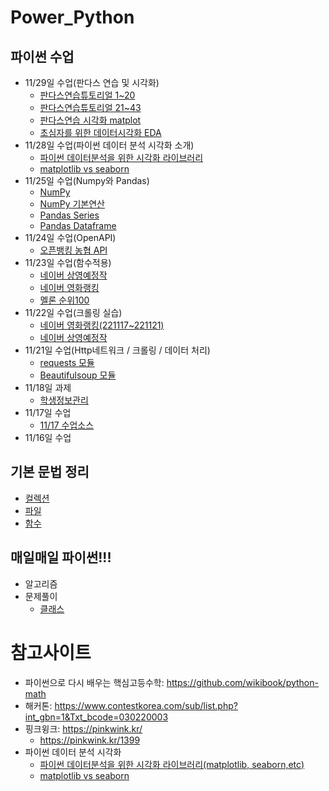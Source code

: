 # Power_Python
## 파이썬 수업
   - 11/29일 수업(판다스 연습 및 시각화)
      - [판다스연습튜토리얼 1~20](code/2-Pandas-연습_튜토리얼_19Q.ipynb)
      - [판다스연습튜토리얼 21~43](code/2-Pandas-연습_튜토리얼_20Q_43.ipynb.ipynb)
      - [판다스연습 시각화 matplot](code/2-Pandas-연습-시각화matplot-20Q.ipynb)
      - [초심자를 위한 데이터시각화 EDA](https://medium.com/bondata/%EC%B4%88%EC%8B%AC%EC%9E%90%EB%A5%BC-%EC%9C%84%ED%95%9C-%EB%8D%B0%EC%9D%B4%ED%84%B0-%EC%8B%9C%EA%B0%81%ED%99%94-eda-%EA%B0%80%EC%9D%B4%EB%93%9C%EB%9D%BC%EC%9D%B8-%EC%8B%A4%EC%8A%B5-62d11f93e17e)
   - 11/28일 수업(파이썬 데이터 분석 시각화 소개)
      - [파이썬 데이터분석을 위한 시각화 라이브러리](https://modulabs.co.kr/blog/python-data-analysis-matplotlib-seaborn-etc/#:~:text=Matplotlib%20vs%20seaborn,-Matplotlib%20%EB%8A%94%20%EC%A7%80%EC%86%8D%EC%A0%81&text=%EC%88%98%EB%A7%8E%EC%9D%80%20%EB%A0%8C%EB%8D%94%EB%A7%81%20%EB%B0%B1%EC%97%94%EB%93%9C%EB%A5%BC%20%EC%A0%9C%EA%B3%B5,%EB%90%9C%20Python%20%ED%94%8C%EB%A1%9C%ED%8C%85%20%EB%9D%BC%EC%9D%B4%EB%B8%8C%EB%9F%AC%EB%A6%AC%EC%9E%85%EB%8B%88%EB%8B%A4.)  
      - [matplotlib vs seaborn](https://datauntold.com/matplotlib-vs-seaborn/)
   - 11/25일 수업(Numpy와 Pandas)
      - [NumPy](code/2-01NumPy1-Tutorial_0.ipynb)
      - [NumPy 기본연산](code/2-01NumPy2-Op.ipynb)
      - [Pandas Series](code/2-04Pandas_Series-0.ipynb)
      - [Pandas Dataframe](code/2-05Pandas_DataFrame-0.ipynb)
   - 11/24일 수업(OpenAPI)
      - [오픈뱅킹 농협 API](task/오픈뱅킹-NH.ipynb)
   - 11/23일 수업(함수적용)
      - [네이버 상영예정작](task/백경희_상영예정.ipynb)
      - [네이버 영화랭킹](task/백경희_영화랭킹.ipynb)    
      - [멜론 순위100](task/백경희_멜론음원.ipynb)
   - 11/22일 수업(크롤링 실습)
      - [네이버 영화랭킹(221117~221121)](task/221122.ipynb)
      - [네이버 상영예정작](task/백경희_상영예정.ipynb)
   - 11/21일 수업(Http네트워크 / 크롤링 / 데이터 처리)
      - [requests 모듈](task/데이터크롤링1-02requests.ipynb)
      - [Beautifulsoup 모듈](task/데이터크롤링1-03BS4_Start.ipynb)
   - 11/18일 과제
      - [학생정보관리](task/과제_학생정보프로그램.md)
   - 11/17일 수업
      - [11/17 수업소스](day1117/code_lab1.ipynb)
   - 11/16일 수업
## 기본 문법 정리
   - [컬렉션](code/Sequence_0.ipynb)
   - [파일](code/File_0.ipynb)
   - [함수](task/1-06Function.ipynb)
## 매일매일 파이썬!!!
  - 알고리즘
  - 문제풀이
      - [클래스](code/code_practice_class.ipynb)
# 참고사이트
  - 파이썬으로 다시 배우는 핵심고등수학: https://github.com/wikibook/python-math  
  - 해커톤: https://www.contestkorea.com/sub/list.php?int_gbn=1&Txt_bcode=030220003
  - 핑크윙크: https://pinkwink.kr/
    - https://pinkwink.kr/1399
  - 파이썬 데이터 분석 시각화
    - [파이썬 데이터분석을 위한 시각화 라이브러리(matplotlib, seaborn,etc)](https://modulabs.co.kr/blog/python-data-analysis-matplotlib-seaborn-etc/#:~:text=Matplotlib%20vs%20seaborn,-Matplotlib%20%EB%8A%94%20%EC%A7%80%EC%86%8D%EC%A0%81&text=%EC%88%98%EB%A7%8E%EC%9D%80%20%EB%A0%8C%EB%8D%94%EB%A7%81%20%EB%B0%B1%EC%97%94%EB%93%9C%EB%A5%BC%20%EC%A0%9C%EA%B3%B5,%EB%90%9C%20Python%20%ED%94%8C%EB%A1%9C%ED%8C%85%20%EB%9D%BC%EC%9D%B4%EB%B8%8C%EB%9F%AC%EB%A6%AC%EC%9E%85%EB%8B%88%EB%8B%A4.)
    - [matplotlib vs seaborn](https://datauntold.com/matplotlib-vs-seaborn/)
